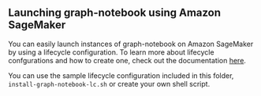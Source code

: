 ## Launching graph-notebook using Amazon SageMaker
You can easily launch instances of graph-notebook on Amazon SageMaker by using a lifecycle configuration. To learn more about lifecycle confgurations and how to create one, check out the documentation [here](https://docs.aws.amazon.com/sagemaker/latest/dg/notebook-lifecycle-config.html).

You can use the sample lifecycle configuration included in this folder, `install-graph-notebook-lc.sh` or create your own shell script.
